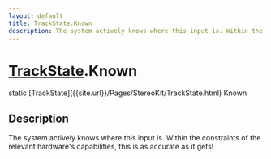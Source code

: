 ```yaml
---
layout: default
title: TrackState.Known
description: The system actively knows where this input is. Within the constraints of the relevant hardware's capabilities, this is as accurate as it gets!
---
```

# [TrackState]({{site.url}}/Pages/StereoKit/TrackState.html).Known

<div class='signature' markdown='1'>
static [TrackState]({{site.url}}/Pages/StereoKit/TrackState.html) Known
</div>

## Description
The system actively knows where this input is. Within
the constraints of the relevant hardware's capabilities, this is
as accurate as it gets!

